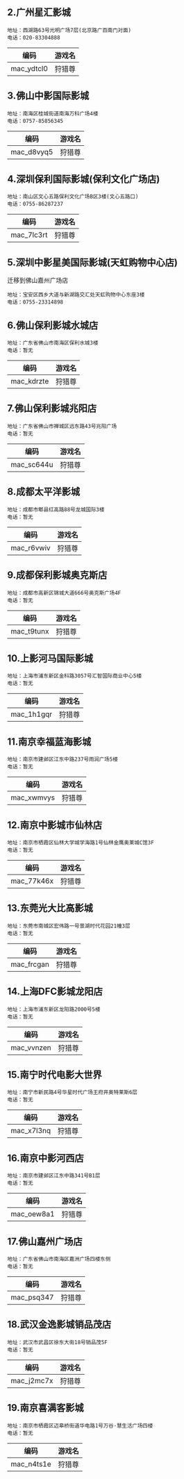 ## 2.广州星汇影城
```
地址：西湖路63号光明广场7层(北京路广百南门对面)
电话：020-83304888
```

|编码|游戏名|
|---|---|
|mac_ydtcl0|狩猎尊|

## 3.佛山中影国际影城
```
地址：南海区桂城街道南海万科广场4楼
电话：0757-85856345
```

|编码|游戏名|
|---|---|
|mac_d8vyq5|狩猎尊|

## 4.深圳保利国际影城(保利文化广场店)
```
地址：南山区文心五路保利文化广场B区3楼(文心五路口)
电话：0755-86287237
```

|编码|游戏名|
|---|---|
|mac_7lc3rt|狩猎尊|

## 5.深圳中影星美国际影城(天虹购物中心店)
迁移到佛山嘉州广场店
``` 
地址：宝安区西乡大道与新湖路交汇处天虹购物中心东座3楼
电话：0755-23314898
```

## 6.佛山保利影城水城店
```
地址：广东省佛山市南海区保利水城3楼
电话：暂无
```

|编码|游戏名|
|---|---|
|mac_kdrzte|狩猎尊|

## 7.佛山保利影城兆阳店
``` 
地址：广东省佛山市禅城区远东路43号兆阳广场
电话：暂无
```

|编码|游戏名|
|---|---|
|mac_sc644u|狩猎尊|

## 8.成都太平洋影城
```
地址：成都市郫县红高路88号龙城国际3楼
电话：暂无
```

|编码|游戏名|
|---|---|
|mac_r6vwiv|狩猎尊|

## 9.成都保利影城奥克斯店
```
地址：成都市高新区锦城大道666号奥克斯广场4F
电话：暂无
```

|编码|游戏名|
|---|---|
|mac_t9tunx|狩猎尊|

## 10.上影河马国际影城
```
地址：上海市浦东新区金科路3057号汇智国际商业中心5楼
电话：暂无
```

|编码|游戏名|
|---|---|
|mac_1h1gqr|狩猎尊|

## 11.南京幸福蓝海影城
```
地址：南京市建邺区江东中路237号雨润广场5楼
电话：暂无
```

|编码|游戏名|
|---|---|
|mac_xwmvys|狩猎尊|

## 12.南京中影城市仙林店
```
地址：南京市栖霞区仙林大学城学海路1号仙林金鹰奥莱城C馆3F
电话：暂无
```

|编码|游戏名|
|---|---|
|mac_77k46x|狩猎尊|

## 13.东莞光大比高影城
```
地址：东莞市南城区宏伟路一号景湖时代花园21幢3层
电话：暂无
```

|编码|游戏名|
|---|---|
|mac_frcgan|狩猎尊|

## 14.上海DFC影城龙阳店
```
地址：上海市浦东新区龙阳路2000号5楼
电话：暂无
```

|编码|游戏名|
|---|---|
|mac_vvnzen|狩猎尊|

## 15.南宁时代电影大世界 
```
地址：南宁市新民路4号华星时代广场王府井奥特莱斯6层
电话：暂无
```

|编码|游戏名|
|---|---|
|mac_x7l3nq|狩猎尊|

## 16.南京中影河西店 
```
地址：南京市建邺区江东中路341号B1层
电话：暂无
```

|编码|游戏名|
|---|---|
|mac_oew8a1|狩猎尊|

## 17.佛山嘉州广场店
```
地址：广东省佛山市南海区嘉洲广场四楼东侧
电话：暂无
```

|编码|游戏名|
|---|---|
|mac_psq347|狩猎尊|

## 18.武汉金逸影城销品茂店
```
地址：武汉市武昌区徐东大街18号销品茂5F
电话：暂无
```

|编码|游戏名|
|---|---|
|mac_j2mc7x|狩猎尊|

## 19.南京喜满客影城
```
地址：南京市栖霞区迈皋桥街道华电路1号万谷·慧生活广场四楼
电话：暂无
```

|编码|游戏名|
|---|---|
|mac_n4ts1e|狩猎尊|